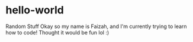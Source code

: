 # hello-world
Random Stuff
Okay so my name is Faizah, and I'm currently trying to learn how to code! Thought it would be fun lol :)
